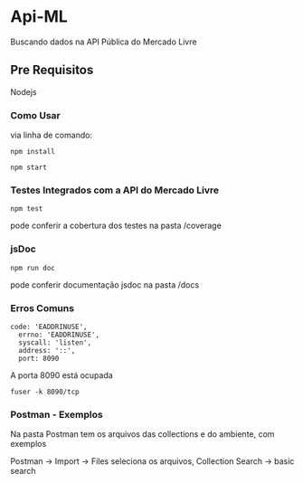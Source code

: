 # Api-ML
Buscando dados na API Pública do Mercado Livre

## Pre Requisitos

Nodejs

### Como Usar

via linha de comando:

```
npm install
```

```
npm start
```

### Testes Integrados com a API do Mercado Livre

```
npm test
```

pode conferir a cobertura dos testes na pasta /coverage

### jsDoc 

```
npm run doc
```

pode conferir documentação jsdoc na pasta /docs

### Erros Comuns
```
code: 'EADDRINUSE',
  errno: 'EADDRINUSE',
  syscall: 'listen',
  address: '::',
  port: 8090
```

A porta 8090 está ocupada

```
fuser -k 8090/tcp
```

### Postman - Exemplos

Na pasta Postman tem os arquivos das collections e do ambiente, com exemplos

Postman -> Import -> Files seleciona os arquivos, Collection Search -> basic search 
